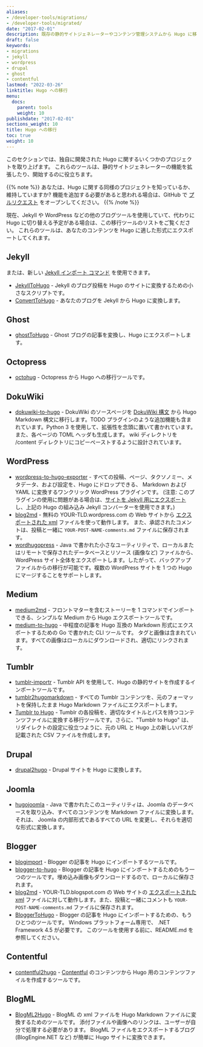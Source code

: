 ```yaml
---
aliases:
- /developer-tools/migrations/
- /developer-tools/migrated/
date: "2017-02-01"
description: 既存の静的サイトジェネレーターやコンテンツ管理システムから Hugo に移行するための、コミュニティが開発したツールのリストです。
draft: false
keywords:
- migrations
- jekyll
- wordpress
- drupal
- ghost
- contentful
lastmod: "2022-03-26"
linktitle: Hugo への移行
menu:
  docs:
    parent: tools
    weight: 10
publishdate: "2017-02-01"
sections_weight: 10
title: Hugo への移行
toc: true
weight: 10
---
```


このセクションでは、独自に開発された Hugo に関するいくつかのプロジェクトを取り上げます。 これらのツールは、静的サイトジェネレーターの機能を拡張したり、開始するのに役立ちます。

{{% note %}}
あなたは、Hugo に関する同様のプロジェクトを知っているか、維持していますか? 機能を追加する必要があると思われる場合は、GitHub で [プルリクエスト](https://github.com/gohugoio/hugoDocs/pulls) をオープンしてください。
{{% /note %}}

現在、Jekyll や WordPress などの他のブログツールを使用していて、代わりに Hugo に切り替える予定がある場合は、この移行ツールのリストをご覧ください。 これらのツールは、あなたのコンテンツを Hugo に適した形式にエクスポートしてくれます。

## Jekyll

または、新しい [Jekyll インポート コマンド](/commands/hugo_import_jekyll/) を使用できます。

- [JekyllToHugo](https://github.com/fredrikloch/JekyllToHugo) - Jekyll のブログ投稿を Hugo のサイトに変換するための小さなスクリプトです。
- [ConvertToHugo](https://github.com/coderzh/ConvertToHugo) - あなたのブログを Jekyll から Hugo に変換します。

## Ghost

- [ghostToHugo](https://github.com/jbarone/ghostToHugo) - Ghost ブログの記事を変換し、Hugo にエクスポートします。

## Octopress

- [octohug](https://github.com/codebrane/octohug) - Octopress から Hugo への移行ツールです。

## DokuWiki

- [dokuwiki-to-hugo](https://github.com/wgroeneveld/dokuwiki-to-hugo) - DokuWiki のソースページを [DokuWiki 構文](https://www.dokuwiki.org/wiki:syntax) から Hugo Markdown 構文に移行します。TODO プラグインのような追加機能も含まれています。Python 3 を使用して、拡張性を念頭に置いて書かれています。また、各ページの TOML ヘッダも生成します。 wiki ディレクトリを /content ディレクトリにコピーペーストするように設計されています。

## WordPress

- [wordpress-to-hugo-exporter](https://github.com/SchumacherFM/wordpress-to-hugo-exporter) - すべての投稿、ページ、タクソノミー、メタデータ、および設定を、Hugo にドロップできる、 Markdown および YAML に変換するワンクリック WordPress プラグインです。 (注意: このプラグインの使用に問題がある場合は、[サイトを Jekyll 用にエクスポート](https://wordpress.org/plugins/jekyll-exporter/) し、上記の Hugo の組み込み Jekyll コンバーターを使用できます。)
- [blog2md](https://github.com/palaniraja/blog2md) - 無料の YOUR-TLD.wordpress.com の Web サイトから [エクスポートされた xml](https://en.support.wordpress.com/export/) ファイルを使って動作します。 また、承認されたコメントは、投稿と一緒に `YOUR-POST-NAME-comments.md` ファイルに保存されます。
- [wordhugopress](https://github.com/nantipov/wordhugopress) - Java で書かれた小さなユーティリティで、ローカルまたはリモートで保存されたデータベースとリソース (画像など) ファイルから、WordPress サイト全体をエクスポートします。したがって、バックアップ ファイルからの移行が可能です。複数の WordPress サイトを 1 つの Hugo にマージすることをサポートします。

## Medium

- [medium2md](https://github.com/gautamdhameja/medium-2-md) - フロントマターを含むストーリーを 1 コマンドでインポートできる、シンプルな Medium から Hugo エクスポートツールです。
- [medium-to-hugo](https://github.com/bgadrian/medium-to-hugo) - 中程度の記事を Hugo 互換の Markdown 形式にエクスポートするための Go で書かれた CLI ツールです。 タグと画像は含まれています。すべての画像はローカルにダウンロードされ、適切にリンクされます。

## Tumblr

- [tumblr-importr](https://github.com/carlmjohnson/tumblr-importr) - Tumblr API を使用して、Hugo の静的サイトを作成するインポートツールです。
- [tumblr2hugomarkdown](https://github.com/Wysie/tumblr2hugomarkdown) - すべての Tumblr コンテンツを、元のフォーマットを保持したまま Hugo Markdown ファイルにエクスポートします。
- [Tumblr to Hugo](https://github.com/jipiboily/tumblr-to-hugo) - Tumblr の各投稿を、適切なタイトルとパスを持つコンテンツファイルに変換する移行ツールです。さらに、"Tumblr to Hugo" は、リダイレクトの設定に役立つように、元の URL と Hugo 上の新しいパスが記載された CSV ファイルを作成します。

## Drupal

- [drupal2hugo](https://github.com/danapsimer/drupal2hugo) - Drupal サイトを Hugo に変換します。

## Joomla

- [hugojoomla](https://github.com/davetcc/hugojoomla) - Java で書かれたこのユーティリティは、Joomla のデータベースを取り込み、すべてのコンテンツを Markdown ファイルに変換します。それは、 Joomla の内部形式であるすべての URL を変更し、それらを適切な形式に変換します。

## Blogger

- [blogimport](https://github.com/natefinch/blogimport) - Blogger の記事を Hugo にインポートするツールです。
- [blogger-to-hugo](https://pypi.org/project/blogger-to-hugo/) - Blogger の記事を Hugo にインポートするためのもう一つのツールです。埋め込み画像もダウンロードするので、ローカルに保存されます。
- [blog2md](https://github.com/palaniraja/blog2md) - YOUR-TLD.blogspot.com の Web サイトの [エクスポートされた xml](https://support.google.com/blogger/answer/41387?hl=en) ファイルに対して動作します。また、投稿と一緒にコメントも `YOUR-POST-NAME-comments.md` ファイルに保存されます。
- [BloggerToHugo](https://github.com/huanlin/blogger-to-hugo) - Blogger の記事を Hugo にインポートするための、もうひとつのツールです。 Windows プラットフォーム専用で、 .NET Framework 4.5 が必要です。 このツールを使用する前に、README.md を参照してください。

## Contentful

- [contentful2hugo](https://github.com/ArnoNuyts/contentful2hugo) - [Contentful](https://www.contentful.com/) のコンテンツから Hugo 用のコンテンツファイルを作成するツールです。

## BlogML

- [BlogML2Hugo](https://github.com/jijiechen/BlogML2Hugo) - BlogML の xml ファイルを Hugo Markdown ファイルに変換するためのツールです。 添付ファイルや画像へのリンクは、ユーザーが自分で処理する必要があります。 BlogML ファイルをエクスポートするブログ (BlogEngine.NET など) が簡単に Hugo サイトに変換できます。

